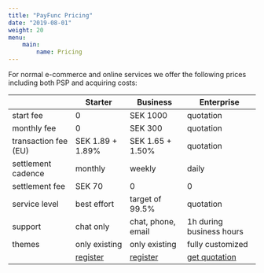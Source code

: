 ```yaml
---
title: "PayFunc Pricing"
date: "2019-08-01"
weight: 20
menu: 
    main:
        name: Pricing
---
```


For normal e-commerce and online services we offer the following prices including both PSP and acquiring costs:

|                      | Starter                             | Business                             | Enterprise                   |
|----------------------|-------------------------------------|--------------------------------------|------------------------------|
| start fee            | 0                                   | SEK 1000                             | quotation                    |
| monthly fee          | 0                                   | SEK 300                              | quotation                    |
| transaction fee (EU) | SEK 1.89 + 1.89%                    | SEK 1.65 + 1.50%                     | quotation                    |
| settlement cadence   | monthly                             | weekly                               | daily                        |
| settlement fee       | SEK 70                              | 0                                    | 0                            |
| service level        | best effort                         | target of 99.5%                      | quotation                    |
| support              | chat only                           | chat, phone, email                   | 1h during business hours     |
| themes               | only existing                       | only existing                        | fully customized             |
|                      | [register](./register?type=starter) | [register](./register?type=business) | [get quotation](./quotation) |
